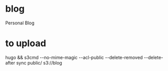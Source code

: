 # blog
Personal Blog

# to upload
hugo && s3cmd --no-mime-magic --acl-public --delete-removed --delete-after sync public/ s3://blog
